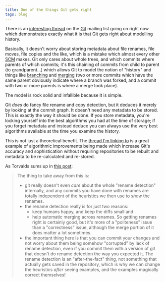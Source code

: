 ```yaml
---
title: One of the things Git gets right
tags: blog
---
```


There is an [interesting thread](http://marc.info/?l=git&m=119637184605851&w=2) on the [Git](http://www.wincent.com/wiki/Git) mailing list going on right now which demonstrates exactly what it is that Git gets right about modelling history.

Basically, it doesn't worry about storing metadata about file renames, file moves, file copies and the like, which is a mistake which almost every other [SCM](http://www.wincent.com/wiki/SCM) makes. Git only cares about whole trees, and which commits where parents of which commits; it's this chaining of commits from child to parent (to grandparent...) which allows Git to model the notion of "history" and things like [branching](http://www.wincent.com/wiki/branching) and [merging](http://www.wincent.com/wiki/merging) (two or more commits which have the same parent obviously indicate where a branch was forked, and a commit with two or more parents is where a merge took place).

The model is rock solid and infallible because it is simple.

Git _does_ do fancy file rename and copy detection, but it deduces it merely by looking at the commit graph. It doesn't need any metadata to be stored. This is exactly the way it should be done. If you store metadata, you're locking yourself into the best algorithms you had at the time of storage; if you forget metadata and instead deduce you can always use the very best algorithms available at the time you examine the history.

This is not just a theoretical benefit. The [thread I'm linking to](http://marc.info/?l=git&m=119637184605851&w=2) is a great example of algorithmic improvements being made which increase Git's accuracy and sophistication without requiring repositories to be rebuilt and metadata to be re-calculated and re-stored.

As Torvalds sums up in [this post](http://marc.info/?l=git&m=119638337122721&w=2):

> The thing to take away from this is:
>
> -   git really doesn't even _care_ about the whole "rename detection" internally, and any commits you have done with renames are totally independent of the heuristics we then use to _show_ the renames.
> -   the rename detection really is for just two reasons:
>     -   keep humans happy, and keep the diffs small and
>     -   help automatic merging across renames. So getting renames right is certainly good, but it's more of a "politeness" issue than a "correctness" issue, although the merge portion of it does matter a lot sometimes.
> -   the important thing here is that you can commit your changes and not worry about them being somehow "corrupted" by lack of rename detection, even if you commit them with a version of git that doesn't do rename detection the way you expected it. The rename detection is an "after-the-fact" thing, not something that actually gets saved in the repository, which is why we can change the heuristics _after_ seeing examples, and the examples magically correct themselves!
